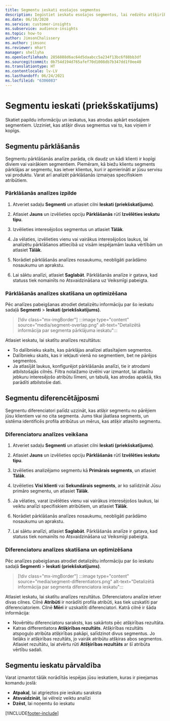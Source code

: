 ```yaml
---
title: Segmentu ieskati esošajos segmentos
description: Iegūstiet ieskatu esošajos segmentos, lai redzētu atšķirības un kopīgās iezīmes.
ms.date: 06/10/2020
ms.service: customer-insights
ms.subservice: audience-insights
ms.topic: how-to
author: JimsonChalissery
ms.author: jimsonc
ms.reviewer: mhart
manager: shellyha
ms.openlocfilehash: 2856888d6ac64d5daabcc5a234f13bc6f88bb3df
ms.sourcegitcommit: 0b754d194d765afef70d1008db7b347dd1f0ee40
ms.translationtype: HT
ms.contentlocale: lv-LV
ms.lasthandoff: 06/24/2021
ms.locfileid: "6306083"
---
```

# <a name="segment-insights-preview"></a>Segmentu ieskati (priekšskatījums)

Skatiet papildu informāciju un ieskatus, kas atrodas apkārt esošajiem segmentiem. Uzziniet, kas atšķir divus segmentus vai to, kas viņiem ir kopīgs.

## <a name="segment-overlap"></a>Segmentu pārklāšanās

Segmentu pārklāšanās analīze parāda, cik daudz un kādi klienti ir kopīgi diviem vai vairākiem segmentiem. Piemēram, kā biežu klientu segments pārklājas ar segmentu, kas ietver klientus, kuri ir apmierināti ar jūsu servisu vai produktu.
Varat arī analizēt pārklāšanās izmaiņas specifiskiem atribūtiem.

### <a name="run-an-overlap-analysis"></a>Pārklāšanās analīzes izpilde

1. Atveriet sadaļu **Segmenti** un atlasiet cilni **Ieskati (priekšskatījums)**.

1. Atlasiet **Jauns** un izvēlieties opciju **Pārklāšanās** rūtī **Izvēlēties ieskatu tipu**.

1. Izvēlieties interesējošos segmentus un atlasiet **Tālāk**.

1. Ja vēlaties, izvēlieties vienu vai vairākus interesējošos laukus, lai analizētu pārklāšanos attiecībā uz visām iespējamām lauka vērtībām un atlasiet **Tālāk**.

1. Norādiet pārklāšanās analīzes nosaukumu, neobligāti parādāmo nosaukumu un aprakstu.

1. Lai sāktu analīzi, atlasiet **Saglabāt**. Pārklāšanās analīze ir gatava, kad statuss tiek nomainīts no Atsvaidzināšana uz Veiksmīgi pabeigta.

### <a name="view-and-optimize-an-overlap-analysis"></a>Pārklāšanās analīzes skatīšana un optimizēšana

Pēc analīzes pabeigšanas atrodiet detalizētu informāciju par šo ieskatu sadaļā **Segmenti** > **Ieskati (priekšskatījums)**.

> [!div class="mx-imgBorder"]
> :::image type="content" source="media/segment-overlap.png" alt-text="Detalizētā informācija par segmenta pārklājuma ieskatu":::

Atlasiet ieskatu, lai skatītu analīzes rezultātus:

- To dalībnieku skaits, kas pārklājas analīzei atlasītajiem segmentos.
- Dalībnieku skaits, kas ir iekļauti vienā no segmentiem, bet ne pārējos segmentos.
- Ja atlasījāt laukus, konfigurējot pārklāšanās analīzi, tie ir atrodami atbilstošajās cilnēs. Filtra nolaižamo izvēlni var izmantot, lai atlasītu jebkuru interesējošo atribūtu līmeni, un tabulā, kas atrodas apakšā, tiks parādīti atbilstošie dati.

## <a name="segment-differentiators"></a>Segmentu diferencētājposmi

Segmentu diferenciatori palīdz uzzināt, kas atšķir segmentu no pārējiem jūsu klientiem vai no cita segmenta. Jums tikai jāatlasa segments, un sistēma identificēs profila atribūtus un mērus, kas atšķir atlasīto segmentu.

### <a name="run-a-differentiator-analysis"></a>Diferenciatoru analīzes veikšana

1. Atveriet sadaļu **Segmenti** un atlasiet cilni **Ieskati (priekšskatījums)**.

1. Atlasiet **Jauns** un izvēlieties opciju **Pārklāšanās** rūtī **Izvēlēties ieskatu tipu**.

1. Izvēlieties analizējamo segmentu kā **Primārais segments**, un atlasiet **Tālāk**.

1. Izvēlieties **Visi klienti** vai **Sekundārais segments**, ar ko salīdzināt Jūsu primāro segmentu, un atlasiet **Tālāk**.

1. Ja vēlaties, varat izvēlēties vienu vai vairākus interesējošos laukus, lai veiktu analīzi specifiskiem atribūtiem, un atlasiet **Tālāk**.

1. Norādiet pārklāšanās analīzes nosaukumu, neobligāti parādāmo nosaukumu un aprakstu.

1. Lai sāktu analīzi, atlasiet **Saglabāt**. Pārklāšanās analīze ir gatava, kad statuss tiek nomainīts no Atsvaidzināšana uz Veiksmīgi pabeigta.

### <a name="view-and-optimize-a-differentiators-analysis"></a>Diferenciatoru analīzes skatīšana un optimizēšana

Pēc analīzes pabeigšanas atrodiet detalizētu informāciju par šo ieskatu sadaļā **Segmenti** > **Ieskati (priekšskatījums)**.

> [!div class="mx-imgBorder"]
> :::image type="content" source="media/segment-differentiators.png" alt-text="Detalizētā informācija par segmenta diferenciatora ieskatu":::

Atlasiet ieskatu, lai skatītu analīzes rezultātus. Diferenciatoru analīze ietver divas cilnes. Cilnē **Atribūti** ir norādīti profila atribūti, kas tiek uzskatīti par diferenciatoriem. Cilnē **Mēri** ir uzskaitīti diferenciatori. Katrā cilnē ir šāda informācija:

- Novērtētu diferenciatoru saraksts, kas sakārtots pēc atšķirības rezultāta.
- Katras differentiatora **Atšķirības rezultāts**. Atšķirības rezultāts atspoguļo atribūta atšķirības pakāpi, salīdzinot divus segmentus. Jo lielāks ir atšķirības rezultāts, jo vairāk atribūtu atšķiras abos segmentos. Atlasiet rezultātu, lai atvērtu rūti **Atšķirības rezultāts** ar šī atribūta vērtību sadali.

## <a name="manage-segment-insights"></a>Segmentu ieskatu pārvaldība

Varat izmantot tālāk norādītās iespējas jūsu ieskatiem, kuras ir pieejamas komandu joslā:

- **Atpakaļ**, lai atgrieztos pie ieskatu saraksta
- **Atsvaidzināt**, lai vēlreiz veiktu analīzi
- **Dzēst**, lai noņemtu šo ieskatu


[!INCLUDE[footer-include](../includes/footer-banner.md)]
